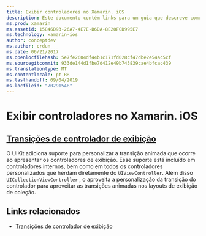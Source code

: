 ```yaml
---
title: Exibir controladores no Xamarin. iOS
description: Este documento contém links para um guia que descreve como personalizar as transições animadas entre os controladores de exibição no Xamarin. iOS.
ms.prod: xamarin
ms.assetid: 15846D93-26A7-4E7E-B6DA-8E20FCD995E7
ms.technology: xamarin-ios
author: conceptdev
ms.author: crdun
ms.date: 06/21/2017
ms.openlocfilehash: 5e7fe2604df44b1c171fd028cf47dbe2e54ac5cf
ms.sourcegitcommit: 933de144d1fbe7d412e49b743839cae4bfcac439
ms.translationtype: MT
ms.contentlocale: pt-BR
ms.lasthandoff: 09/04/2019
ms.locfileid: "70291548"
---
```

# <a name="view-controllers-in-xamarinios"></a>Exibir controladores no Xamarin. iOS

## <a name="view-controller-transitionstransitionsmd"></a>[Transições de controlador de exibição](transitions.md)

O UIKit adiciona suporte para personalizar a transição animada que ocorre ao apresentar os controladores de exibição. Esse suporte está incluído em controladores internos, bem como em todos os controladores personalizados que herdam diretamente do `UIViewController`. Além disso `UICollectionViewController` , o aproveita a personalização da transição do controlador para aproveitar as transições animadas nos layouts de exibição de coleção.

## <a name="related-links"></a>Links relacionados

- [Transições de controlador de exibição](~/ios/user-interface/ios-ui/view-controllers/transitions.md)
